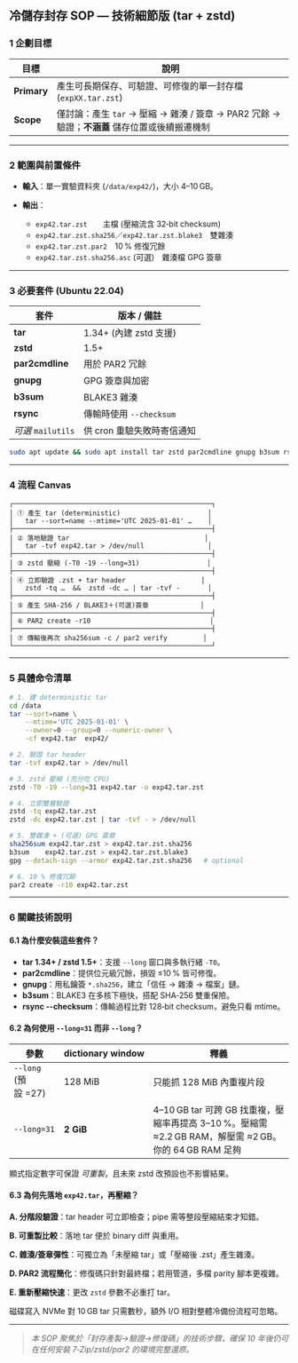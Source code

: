 ## 冷儲存封存 SOP — 技術細節版 (tar + zstd)

### 1 企劃目標

| 目標          | 說明                                                             |
| ----------- | -------------------------------------------------------------- |
| **Primary** | 產生可長期保存、可驗證、可修復的單一封存檔 (`expXX.tar.zst`)                        |
| **Scope**   | 僅討論：產生 `tar` → 壓縮 → 雜湊 / 簽章 → PAR2 冗餘 → 驗證；**不涵蓋** 儲存位置或後續搬遷機制 |

---

### 2 範圍與前置條件

* **輸入**：單一實驗資料夾 (`/data/exp42/`)，大小 4–10 GB。
* **輸出**：

  * `exp42.tar.zst`　　主檔 (壓縮流含 32‑bit checksum)
  * `exp42.tar.zst.sha256`／`exp42.tar.zst.blake3`　雙雜湊
  * `exp42.tar.zst.par2`　10 % 修復冗餘
  * `exp42.tar.zst.sha256.asc` (可選)　雜湊檔 GPG 簽章

---

### 3 必要套件 (Ubuntu 22.04)

| 套件               | 版本 / 備註            |
| ---------------- | ------------------ |
| **tar**          | 1.34+ (內建 zstd 支援) |
| **zstd**         | 1.5+               |
| **par2cmdline**  | 用於 PAR2 冗餘         |
| **gnupg**        | GPG 簽章與加密          |
| **b3sum**        | BLAKE3 雜湊          |
| **rsync**        | 傳輸時使用 `--checksum` |
| *可選* `mailutils` | 供 cron 重驗失敗時寄信通知   |

```bash
sudo apt update && sudo apt install tar zstd par2cmdline gnupg b3sum rsync mailutils
```

---

### 4 流程 Canvas

```
┌──────────────────────────────────────────────────┐
│ ① 產生 tar (deterministic)                      │
│   tar --sort=name --mtime='UTC 2025-01-01' …    │
├──────────────────────────────────────────────────┤
│ ② 落地驗證 tar                                  │
│   tar -tvf exp42.tar > /dev/null                │
├──────────────────────────────────────────────────┤
│ ③ zstd 壓縮 (-T0 -19 --long=31)                 │
├──────────────────────────────────────────────────┤
│ ④ 立即驗證 .zst + tar header                   │
│   zstd -tq …  &&  zstd -dc … | tar -tvf -       │
├──────────────────────────────────────────────────┤
│ ⑤ 產生 SHA-256 / BLAKE3＋(可選)簽章             │
├──────────────────────────────────────────────────┤
│ ⑥ PAR2 create -r10                              │
├──────────────────────────────────────────────────┤
│ ⑦ 傳輸後再次 sha256sum -c / par2 verify         │
└──────────────────────────────────────────────────┘
```

---

### 5 具體命令清單

```bash
# 1. 建 deterministic tar
cd /data
tar --sort=name \
    --mtime='UTC 2025-01-01' \
    --owner=0 --group=0 --numeric-owner \
    -cf exp42.tar  exp42/

# 2. 驗證 tar header
tar -tvf exp42.tar > /dev/null

# 3. zstd 壓縮 (充分吃 CPU)
zstd -T0 -19 --long=31 exp42.tar -o exp42.tar.zst

# 4. 立即雙層驗證
zstd -tq exp42.tar.zst
zstd -dc exp42.tar.zst | tar -tvf - > /dev/null

# 5. 雙雜湊 + (可選) GPG 簽章
sha256sum exp42.tar.zst > exp42.tar.zst.sha256
b3sum    exp42.tar.zst > exp42.tar.zst.blake3
gpg --detach-sign --armor exp42.tar.zst.sha256   # optional

# 6. 10 % 修復冗餘
par2 create -r10 exp42.tar.zst
```

---

### 6 關鍵技術說明

#### 6.1 為什麼安裝這些套件？

* **tar 1.34+ / zstd 1.5+**：支援 `--long` 窗口與多執行緒 `-T0`。
* **par2cmdline**：提供位元級冗餘，損毀 ≤10 % 皆可修復。
* **gnupg**：用私鑰簽 `*.sha256`，建立「信任 → 雜湊 → 檔案」鏈。
* **b3sum**：BLAKE3 在多核下極快，搭配 SHA‑256 雙重保險。
* **rsync --checksum**：傳輸過程比對 128‑bit checksum，避免只看 mtime。

#### 6.2 為何使用 `--long=31` 而非 `--long`？

| 參數                | dictionary window | 釋義                                                                            |
| ----------------- | ----------------- | ----------------------------------------------------------------------------- |
| `--long` (預設 =27) | 128 MiB           | 只能抓 128 MiB 內重複片段                                                             |
| `--long=31`       | **2 GiB**         | 4–10 GB tar 可跨 GB 找重複，壓縮率再提高 3–10 %。壓縮需 ≈2.2 GB RAM，解壓需 ≈2 GB。你的 64 GB RAM 足夠 |

顯式指定數字可保證 *可重製*，且未來 zstd 改預設也不影響結果。

#### 6.3 為何先落地 `exp42.tar`，再壓縮？

**A. 分階段驗證**：tar header 可立即檢查；pipe 需等整段壓縮結束才知錯。

**B. 可重製比較**：落地 tar 便於 binary diff 與重用。

**C. 雜湊/簽章彈性**：可獨立為「未壓縮 tar」或「壓縮後 .zst」產生雜湊。

**D. PAR2 流程簡化**：修復碼只針對最終檔；若用管道，多檔 parity 腳本更複雜。

**E. 重新壓縮快速**：更改 `zstd` 參數不必重打 tar。

磁碟寫入 NVMe 對 10 GB tar 只需數秒，額外 I/O 相對整體冷備份流程可忽略。

---

> *本 SOP 聚焦於「封存產製→驗證→修復碼」的技術步驟，確保 10 年後仍可在任何安裝 7‑Zip/zstd/par2 的環境完整還原。*

